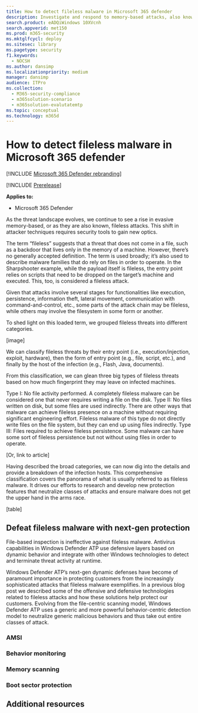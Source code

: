 ```yaml
---
title: How to detect fileless malware in Microsoft 365 defender
description: Investigate and respond to memory-based attacks, also known as fileless malware. 
search.product: eADQiWindows 10XVcnh
search.appverid: met150
ms.prod: m365-security
ms.mktglfcycl: deploy
ms.sitesec: library
ms.pagetype: security
f1.keywords: 
  - NOCSH
ms.author: dansimp
ms.localizationpriority: medium
manager: dansimp
audience: ITPro
ms.collection: 
  - M365-security-compliance
  - m365solution-scenario
  - m365solution-evalutatemtp
ms.topic: conceptual
ms.technology: m365d
---
```


# How to detect fileless malware in Microsoft 365 defender

[!INCLUDE [Microsoft 365 Defender rebranding](../includes/microsoft-defender.md)]

[!INCLUDE [Prerelease](../includes/prerelease.md)]

**Applies to:**

- Microsoft 365 Defender

As the threat landscape evolves, we continue to see a rise in evasive memory-based, or as they are also known, fileless attacks. This shift in attacker techniques requires security tools to gain new optics.

The term “fileless” suggests that a threat that does not come in a file, such as a backdoor that lives only in the memory of a machine. However, there’s no generally accepted definition. The term is used broadly; it’s also used to describe malware families that do rely on files in order to operate. In the Sharpshooter example, while the payload itself is fileless, the entry point relies on scripts that need to be dropped on the target’s machine and executed. This, too, is considered a fileless attack.

Given that attacks involve several stages for functionalities like execution, persistence, information theft, lateral movement, communication with command-and-control, etc., some parts of the attack chain may be fileless, while others may involve the filesystem in some form or another.

To shed light on this loaded term, we grouped fileless threats into different categories.

[image]

We can classify fileless threats by their entry point (i.e., execution/injection, exploit, hardware), then the form of entry point (e.g., file, script, etc.), and finally by the host of the infection (e.g., Flash, Java, documents).

From this classification, we can glean three big types of fileless threats based on how much fingerprint they may leave on infected machines.

Type I: No file activity performed. A completely fileless malware can be considered one that never requires writing a file on the disk.
Type II: No files written on disk, but some files are used indirectly. There are other ways that malware can achieve fileless presence on a machine without requiring significant engineering effort. Fileless malware of this type do not directly write files on the file system, but they can end up using files indirectly.
Type III: Files required to achieve fileless persistence. Some malware can have some sort of fileless persistence but not without using files in order to operate.

[Or, link to article] 

Having described the broad categories, we can now dig into the details and provide a breakdown of the infection hosts. This comprehensive classification covers the panorama of what is usually referred to as fileless malware. It drives our efforts to research and develop new protection features that neutralize classes of attacks and ensure malware does not get the upper hand in the arms race.

[table]

## Defeat fileless malware with next-gen protection

File-based inspection is ineffective against fileless malware. Antivirus capabilities in Windows Defender ATP use defensive layers based on dynamic behavior and integrate with other Windows technologies to detect and terminate threat activity at runtime.

Windows Defender ATP’s next-gen dynamic defenses have become of paramount importance in protecting customers from the increasingly sophisticated attacks that fileless malware exemplifies. In a previous blog post we described some of the offensive and defensive technologies related to fileless attacks and how these solutions help protect our customers. Evolving from the file-centric scanning model, Windows Defender ATP uses a generic and more powerful behavior-centric detection model to neutralize generic malicious behaviors and thus take out entire classes of attack.

### AMSI

### Behavior monitoring

### Memory scanning

### Boot sector protection

## Additional resources